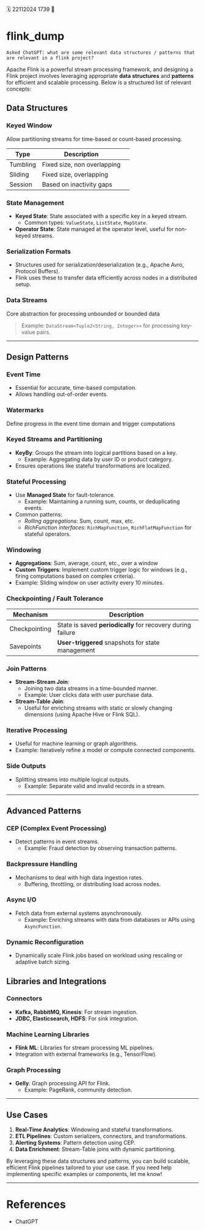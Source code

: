 🗓️ 22112024 1739
📎

# flink_dump

```ad-question
Asked ChatGPT: what are some relevant data structures / patterns that are relevant in a flink project?
```

Apache Flink is a powerful stream processing framework, and designing a Flink project involves leveraging appropriate **data structures** and **patterns** for efficient and scalable processing. Below is a structured list of relevant concepts:

## Data Structures

### Keyed Window 

Allow partitioning streams for time-based or count-based processing.

| Type     | Description                 |     |
| -------- | --------------------------- | --- |
| Tumbling | Fixed size, non overlapping |     |
| Sliding  | Fixed size, overlapping     |     |
| Session  | Based on inactivity gaps    |     |

### State Management
- **Keyed State**: State associated with a specific key in a keyed stream.
    - Common types: `ValueState`, `ListState`, `MapState`.
- **Operator State**: State managed at the operator level, useful for non-keyed streams.

### Serialization Formats
- Structures used for serialization/deserialization (e.g., Apache Avro, Protocol Buffers).
- Flink uses these to transfer data efficiently across nodes in a distributed setup.

###  Data Streams
Core abstraction for processing unbounded or bounded data
> Example: `DataStream<Tuple2<String, Integer>>` for processing key-value pairs.


---

##  Design Patterns

###  Event Time 
- Essential for accurate, time-based computation.
- Allows handling out-of-order events.

### Watermarks
Define progress in the event time domain and trigger computations

### Keyed Streams and Partitioning

- **KeyBy**: Groups the stream into logical partitions based on a key.
    - Example: Aggregating data by user ID or product category.
- Ensures operations like stateful transformations are localized.

### Stateful Processing

- Use **Managed State** for fault-tolerance.
    - Example: Maintaining a running sum, counts, or deduplicating events.
- Common patterns:
    - _Rolling aggregations_: Sum, count, max, etc.
    - _RichFunction interfaces_: `RichMapFunction`, `RichFlatMapFunction` for stateful operators.

### Windowing
- **Aggregations**: Sum, average, count, etc., over a window
- **Custom Triggers**: Implement custom trigger logic for windows (e.g., firing computations based on complex criteria).
- Example: Sliding window on user activity every 10 minutes.

### Checkpointing / Fault Tolerance
| Mechanism     | Description                                                 |
| ------------- | ----------------------------------------------------------- |
| Checkpointing | State is saved **periodically** for recovery during failure |
| Savepoints    | **User-triggered** snapshots for state management           |

### Join Patterns
- **Stream-Stream Join**:
    - Joining two data streams in a time-bounded manner.
    - Example: User clicks data with user purchase data.
- **Stream-Table Join**:
    - Useful for enriching streams with static or slowly changing dimensions (using Apache Hive or Flink SQL).

### Iterative Processing

- Useful for machine learning or graph algorithms.
- Example: Iteratively refine a model or compute connected components.

### Side Outputs

- Splitting streams into multiple logical outputs.
    - Example: Separate valid and invalid records in a stream.

---

## Advanced Patterns

### CEP (Complex Event Processing)

- Detect patterns in event streams.
    - Example: Fraud detection by observing transaction patterns.

### Backpressure Handling

- Mechanisms to deal with high data ingestion rates.
    - Buffering, throttling, or distributing load across nodes.

### Async I/O

- Fetch data from external systems asynchronously.
    - Example: Enriching streams with data from databases or APIs using `AsyncFunction`.

### Dynamic Reconfiguration

- Dynamically scale Flink jobs based on workload using rescaling or adaptive batch sizing.


## Libraries and Integrations

### Connectors

- **Kafka, RabbitMQ, Kinesis**: For stream ingestion.
- **JDBC, Elasticsearch, HDFS**: For sink integration.

### Machine Learning Libraries

- **Flink ML**: Libraries for stream processing ML pipelines.
- Integration with external frameworks (e.g., TensorFlow).

### Graph Processing

- **Gelly**: Graph processing API for Flink.
    - Example: PageRank, community detection.

---

## **Use Cases**

1. **Real-Time Analytics**: Windowing and stateful transformations.
2. **ETL Pipelines**: Custom serializers, connectors, and transformations.
3. **Alerting Systems**: Pattern detection using CEP.
4. **Data Enrichment**: Stream-Table joins with dynamic partitioning.

By leveraging these data structures and patterns, you can build scalable, efficient Flink pipelines tailored to your use case. If you need help implementing specific examples or components, let me know!

---

# References
- ChatGPT